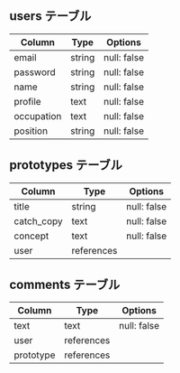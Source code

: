 ## users テーブル

| Column      | Type   | Options     |
| ------------| ------ | ----------- |
| email       | string | null: false |
| password    | string | null: false |
| name        | string | null: false |
| profile     | text   | null: false |
| occupation  | text   | null: false |
| position    | string | null: false |

## prototypes テーブル

| Column     | Type       | Options     |
| -----------| -----------| ----------- |
| title      | string     | null: false |
| catch_copy | text       | null: false |
| concept    | text       | null: false |
| user       | references |             |


## comments テーブル

| Column     | Type       | Options     |
| -----------| ---------- | ----------- |
| text       | text       | null: false |
| user       | references |             |
| prototype  | references |             |

